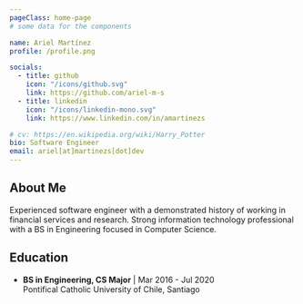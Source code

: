 ```yaml
---
pageClass: home-page
# some data for the components

name: Ariel Martínez
profile: /profile.png

socials:
  - title: github
    icon: "/icons/github.svg"
    link: https://github.com/ariel-m-s
  - title: linkedin
    icon: "/icons/linkedin-mono.svg"
    link: https://www.linkedin.com/in/amartinezs

# cv: https://en.wikipedia.org/wiki/Harry_Potter
bio: Software Engineer
email: ariel[at]martinezs[dot]dev
---
```


<ProfileSection :frontmatter="$page.frontmatter" />

## About Me

Experienced software engineer with a demonstrated history of working in financial services and research. Strong information technology professional with a BS in Engineering focused in Computer Science.

<!-- ## News

- [Sept 1991] Attended Hogwarts
- [July 1980] Born in Godric's Hollow, West Country, England, Great Britain -->

## Education

- **BS in Engineering, CS Major** | Mar 2016 - Jul 2020 <br/>
Pontifical Catholic University of Chile, Santiago <br/>

<!-- Custom style for this page -->

<style lang="stylus">

.theme-container.home-page .page
  font-size 14px
  font-family "lucida grande", "lucida sans unicode", lucida, "Helvetica Neue", Helvetica, Arial, sans-serif;
  p
    margin 0 0 0.5rem
  p, ul, ol
    line-height normal
  a
    font-weight normal
  .theme-default-content:not(.custom) > h2
    margin-bottom 0.5rem
  .theme-default-content:not(.custom) > h2:first-child + p
    margin-top 0.5rem
  .theme-default-content:not(.custom) > h3
    padding-top 4rem

  /*Override*/
  .md-card
    margin-top 0.5em
    .card-image
      padding 0.2rem
      img
        max-width 120px
        max-height 120px
    .card-content p
      -webkit-margin-after 0.2em

@media (max-width: 419px)
  .theme-container.home-page .page
    p, ul, ol
      line-height 1.5

    .md-card
      .card-image
        img
          width 100%
          max-width 400px

</style>
